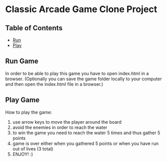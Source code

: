 # Classic Arcade Game Clone Project

## Table of Contents

- [Run](#run)
- [Play](#play)

## Run Game

In order to be able to play this game you have to open index.html in a browser.
(Optionally you can save the game folder locally to your computer and then open 
the index.html file in a browser.)





## Play Game

How to play the game: 
1. use arrow keys to move the player around the board
2. avoid the enemies in order to reach the water
3. to win the game you need to reach the water 5 times and thus gather 5 points
4. game is over either when you gathered 5 points or when you have run out of lives (3 total)
5. ENJOY! :)
